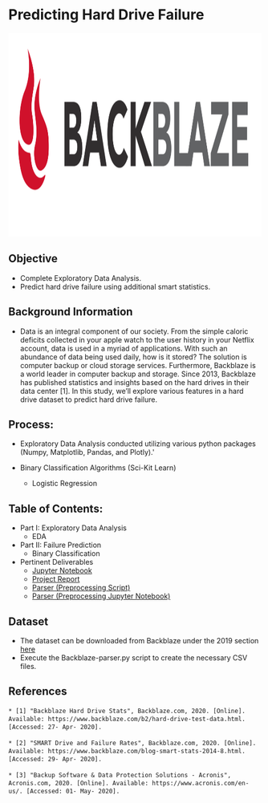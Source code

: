 # Predicting Hard Drive Failure

<p align="center">
  <img width="600" height="406" src="assets/Backblaze_logo.png">
</p>


## Objective
* Complete Exploratory Data Analysis.
* Predict hard drive failure using additional smart statistics.

## Background Information
* Data is an integral component of our society. From the simple caloric deficits collected in your apple watch to the user history in your Netflix account, data is used in a myriad of applications. With such an abundance of data being used daily, how is it stored? The solution is computer backup or cloud storage services. Furthermore, Backblaze is a world leader in computer backup and storage.  Since 2013, Backblaze has published statistics and insights based on the hard drives in their data center [1].  In this study, we’ll explore various features in a hard drive dataset to predict hard drive failure.

## Process:
* Exploratory Data Analysis conducted utilizing various python packages (Numpy, Matplotlib, Pandas, and Plotly).'

* Binary Classification Algorithms (Sci-Kit Learn)
    * Logistic Regression

## Table of Contents:
* Part I: Exploratory Data Analysis
    * EDA
* Part II: Failure Prediction
    * Binary Classification
* Pertinent Deliverables
	* [Jupyter Notebook](https://github.com/SulmanK/Predicting-Hard-Drive-Failure/blob/master/Backblaze.ipynb)
	* [Project Report](https://github.com/SulmanK/Predicting-Hard-Drive-Failure/blob/master/Predicting%20Hard%20Drive%20Failure_Report.pdf)
	* [Parser (Preprocessing Script)](https://github.com/SulmanK/Predicting-Hard-Drive-Failure/blob/master/Backblaze-parser.py)
	* [Parser (Preprocessing Jupyter Notebook)](https://github.com/SulmanK/Predicting-Hard-Drive-Failure/blob/master/Preprocessing.ipynb)
	
## Dataset
* The dataset can be downloaded from Backblaze under the 2019 section [here](https://www.backblaze.com/b2/hard-drive-test-data.html#downloading-the-raw-hard-drive-test-data)
* Execute the Backblaze-parser.py script to create the necessary CSV files.


	
## References
	* [1] "Backblaze Hard Drive Stats", Backblaze.com, 2020. [Online]. Available: https://www.backblaze.com/b2/hard-drive-test-data.html. [Accessed: 27- Apr- 2020].

	* [2] "SMART Drive and Failure Rates", Backblaze.com, 2020. [Online]. Available: https://www.backblaze.com/blog-smart-stats-2014-8.html. [Accessed: 29- Apr- 2020].

	* [3] "Backup Software & Data Protection Solutions - Acronis", Acronis.com, 2020. [Online]. Available: https://www.acronis.com/en-us/. [Accessed: 01- May- 2020].
